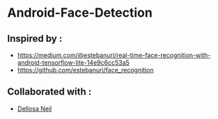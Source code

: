 # Android-Face-Detection

## Inspired by :
- https://medium.com/@estebanuri/real-time-face-recognition-with-android-tensorflow-lite-14e9c6cc53a5
- https://github.com/estebanuri/face_recognition

## Collaborated with : 
- [Dellosa Neil](https://github.com/dellosaneil)
